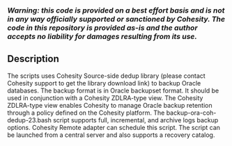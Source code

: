 ### ***Warning: this code is provided on a best effort basis and is not in any way officially supported or sanctioned by Cohesity. The code in this repository is provided as-is and the author accepts no liability for damages resulting from its use.***


## Description
The scripts uses Cohesity Source-side dedup library (please contact Cohesity support to get the library download link) to backup Oracle databases. The backup format is in Oracle backupset format. It should be used in conjunction with a Cohesity ZDLRA-type view. The Cohesity ZDLRA-type view enables Cohesity to manage Oracle backup retention through a policy defined on the Cohesity platform. The backup-ora-coh-dedup-23.bash script supports full, incremental, and archive logs backup options.  Cohesity Remote adapter can schedule this script. The script can be launched from a central server and also supports a recovery catalog. 
